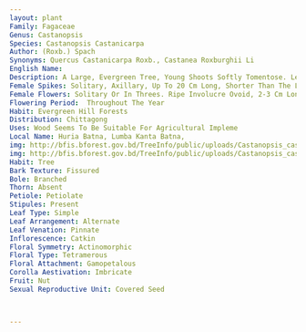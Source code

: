 ```yaml
---
layout: plant
Family: Fagaceae
Genus: Castanopsis
Species: Castanopsis Castanicarpa
Author: (Roxb.) Spach
Synonyms: Quercus Castanicarpa Roxb., Castanea Roxburghii Li
English Name: 
Description: A Large, Evergreen Tree, Young Shoots Softly Tomentose. Leaves 25-30 Ã— 10-20 Cm, Ovate-oblong Or Obovate-oblong, Shortly Acuminate, Entire, Subcoriaceous, Shining And Glabrous, Lateral Veins 10-12 On Either Half, Base Acute, Petioles Stout, C 1.2 Cm Long.
Female Spikes: Solitary, Axillary, Up To 20 Cm Long, Shorter Than The Leaves.
Female Flowers: Solitary Or In Threes. Ripe Involucre Ovoid, 2-3 Cm Long, Densely Covered With Straight, Flat, Sub-pubescent, Sharp, Weak Spines, United By Their Bases Into Tufts. Fruit A Nut, Single, Ovoid, About 2.8 Cm Long.
Flowering Period:  Throughout The Year
Habit: Evergreen Hill Forests
Distribution: Chittagong
Uses: Wood Seems To Be Suitable For Agricultural Impleme
Local Name: Huria Batna, Lumba Kanta Batna, 
img: http://bfis.bforest.gov.bd/TreeInfo/public/uploads/Castanopsis_castanicarpa.jpg
img: http://bfis.bforest.gov.bd/TreeInfo/public/uploads/Castanopsis_castanicarpa1.jpg
Habit: Tree
Bark Texture: Fissured
Bole: Branched
Thorn: Absent
Petiole: Petiolate
Stipules: Present
Leaf Type: Simple
Leaf Arrangement: Alternate
Leaf Venation: Pinnate
Inflorescence: Catkin
Floral Symmetry: Actinomorphic
Floral Type: Tetramerous
Floral Attachment: Gamopetalous
Corolla Aestivation: Imbricate
Fruit: Nut
Sexual Reproductive Unit: Covered Seed



---
```


